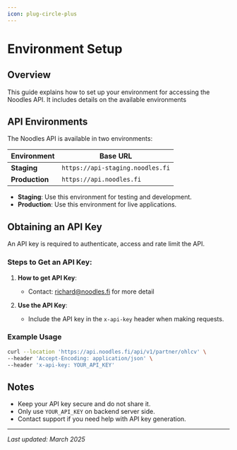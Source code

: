 ```yaml
---
icon: plug-circle-plus
---
```

# Environment Setup

## Overview
This guide explains how to set up your environment for accessing the Noodles API. It includes details on the available environments 

## API Environments
The Noodles API is available in two environments:

| Environment | Base URL |
|------------|--------------------------------|
| **Staging** | `https://api-staging.noodles.fi` |
| **Production** | `https://api.noodles.fi` |

- **Staging**: Use this environment for testing and development.
- **Production**: Use this environment for live applications.

## Obtaining an API Key
An API key is required to authenticate, access and rate limit the API.

### Steps to Get an API Key:
1. **How to get API Key**: 
   - Contact: richard@noodles.fi for more detail

2. **Use the API Key**:
   - Include the API key in the `x-api-key` header when making requests.

### Example Usage
```sh
curl --location 'https://api.noodles.fi/api/v1/partner/ohlcv' \
--header 'Accept-Encoding: application/json' \
--header 'x-api-key: YOUR_API_KEY'
```

## Notes
- Keep your API key secure and do not share it.
- Only use `YOUR_API_KEY` on backend server side.
- Contact support if you need help with API key generation.

---

_Last updated: March 2025_